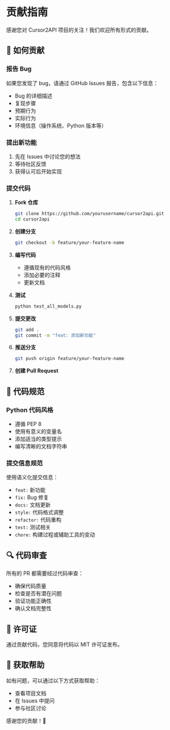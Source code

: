 # 贡献指南

感谢您对 Cursor2API 项目的关注！我们欢迎所有形式的贡献。

## 🚀 如何贡献

### 报告 Bug

如果您发现了 bug，请通过 GitHub Issues 报告，包含以下信息：
- Bug 的详细描述
- 复现步骤
- 预期行为
- 实际行为
- 环境信息（操作系统、Python 版本等）

### 提出新功能

1. 先在 Issues 中讨论您的想法
2. 等待社区反馈
3. 获得认可后开始实现

### 提交代码

1. **Fork 仓库**
   ```bash
   git clone https://github.com/yourusername/cursor2api.git
   cd cursor2api
   ```

2. **创建分支**
   ```bash
   git checkout -b feature/your-feature-name
   ```

3. **编写代码**
   - 遵循现有的代码风格
   - 添加必要的注释
   - 更新文档

4. **测试**
   ```bash
   python test_all_models.py
   ```

5. **提交更改**
   ```bash
   git add .
   git commit -m "feat: 添加新功能"
   ```

6. **推送分支**
   ```bash
   git push origin feature/your-feature-name
   ```

7. **创建 Pull Request**

## 📝 代码规范

### Python 代码风格
- 遵循 PEP 8
- 使用有意义的变量名
- 添加适当的类型提示
- 编写清晰的文档字符串

### 提交信息规范
使用语义化提交信息：
- `feat:` 新功能
- `fix:` Bug 修复
- `docs:` 文档更新
- `style:` 代码格式调整
- `refactor:` 代码重构
- `test:` 测试相关
- `chore:` 构建过程或辅助工具的变动

## 🔍 代码审查

所有的 PR 都需要经过代码审查：
- 确保代码质量
- 检查是否有潜在问题
- 验证功能正确性
- 确认文档完整性

## 📄 许可证

通过贡献代码，您同意将代码以 MIT 许可证发布。

## 💬 获取帮助

如有问题，可以通过以下方式获取帮助：
- 查看项目文档
- 在 Issues 中提问
- 参与社区讨论

感谢您的贡献！🎉